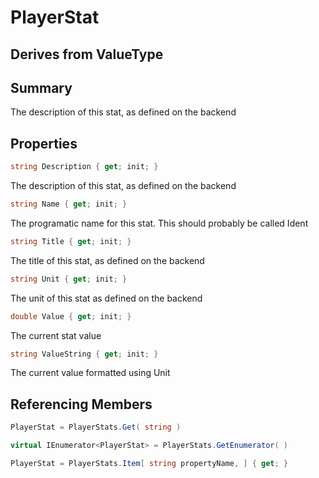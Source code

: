 # PlayerStat

## Derives from ValueType

## Summary

The description of this stat, as defined on the backend
## Properties

```c#
string Description { get; init; } 
```
The description of this stat, as defined on the backend
```c#
string Name { get; init; } 
```
The programatic name for this stat. This should probably be called Ident
```c#
string Title { get; init; } 
```
The title of this stat, as defined on the backend
```c#
string Unit { get; init; } 
```
The unit of this stat as defined on the backend
```c#
double Value { get; init; } 
```
The current stat value
```c#
string ValueString { get; init; } 
```
The current value formatted using Unit
## Referencing Members

```c#
PlayerStat = PlayerStats.Get( string ) 
```
```c#
virtual IEnumerator<PlayerStat> = PlayerStats.GetEnumerator( ) 
```
```c#
PlayerStat = PlayerStats.Item[ string propertyName, ] { get; } 
```
